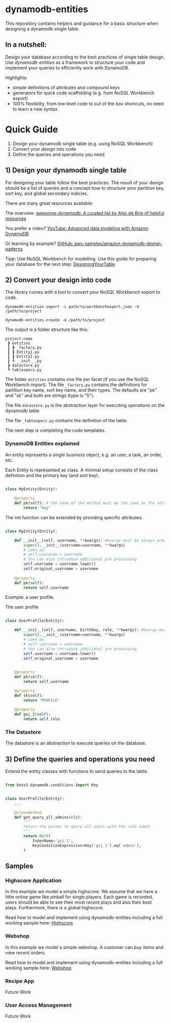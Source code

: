 # dynamodb-entities

This repository contains helpers and guidance for a basic structure when designing a dynamodb single table.


## In a nutshell:

Design your database according to the best practices of single table design. Use _dynamodb-entities_ as a framework to structure your code and implement your queries to efficiently work with DynamoDB.

Highlights:
- simple definitions of attributes and compound keys
- generators for quick code scaffolding (e.g. from NoSQL Workbench export)
- 100% flexibility, from low level code to out of the box shortcuts, no need to learn a new syntax

# Quick Guide

1) Design your dynamodb single table (e.g. using NoSQL Workbench)
2) Convert your design into code
3) Define the queries and operations you need

## 1) Design your dynamodb single table

For designing your table follow the best practices. The result of your design should be a list of queries and a concept how to structure your partition key, sort key, and global secondary indicies. 

There are many great resources available:

The overview:
[awesome-dynamodb: A curated list by Alex de Brie of helpful resources](https://github.com/alexdebrie/awesome-dynamodb)

You prefer a video? [YouTube: Advanced data modeling with Amazon DynamoDB](https://www.youtube.com/watch?v=PVUofrFiS_A)

Or learning by example? [GitHub: aws-samples/amazon-dynamodb-design-patterns](https://github.com/aws-samples/amazon-dynamodb-design-patterns)

Tipp: Use NoSQL Workbench for modelling. Use this guide for preparing your database for the next step: [DesigningYourTable](./DesigningYourTable.md)


## 2) Convert your design into code



The library comes with a tool to convert your NoSQL Workbench export to code.

`dynamodb-entities-import -i path/to/workbenchexport.json -d /path/to/project`

`dynamodb-entities-create -d /path/to/project`

The output is a folder structure like this:

```
project-name
 ┣ entities
 ┃ ┣ _factory.py
 ┃ ┣ Entity1.py
 ┃ ┣ Entity2.py
 ┃ ┗ __init__.py
 ┣ datastore.py
 ┗ tablespecs.py
 ```

The folder `entities` contains one file per facet (if you use the NoSQL Workbench import). The file `_factory.py` contains the definitions for partition key name, sort key name, and their types. The defaults are "pk" and "sk" and both are strings (type is "S").

The file `datastore.py` is the abstraction layer for executing operations on the dynamodb table.

The file `_tablespecs.py` contains the definition of the table.



The next step is completing the code templates.

### DynamoDB Entities explained

An entity represents _a single business object_, e.g. an user, a task, an order, etc. 

Each Entity is represented as class. A minimal setup consists of the class definition and the primary key (and sort key).

```python

class MyEntity(Entity):
    
    @property
    def pk(self): # the name of the method must be the same as the attribute name of the partition key
        return "key"

```

The init function can be extended by providing specific attributes.

```python

class MyEntity(Entity):

    def __init__(self, username, **kwargs): #kwargs must be always present
        super().__init__(username=username, **kwargs)
        # same as:
        # self.username = username
        # You can also introduce additional pre processing
        self.username = username.lower()
        self.original_username = username
    
    @property
    def pk(self):
        return self.username

```

Example: a user profile.

The user profile 

```python

class UserProfile(Entity):

    def __init__(self, username, birthday, role, **kwargs): #kwargs must be always present
        super().__init__(username=username, **kwargs)
        # same as:
        # self.username = username
        # You can also introduce additional pre processing
        self.username = username.lower()
        self.original_username = username

    
    @property
    def pk(self):
        return self.username

    @property
    def sk(self):
        return "PROFILE"
    
    @property
    def gsi_1(self):
        return self.role


```


### The Datastore

The datastore is an abstraction to execute queries on the database.



## 3) Define the queries and operations you need

Extend the entity classes with functions to send queries to the table.

```python

from boto3.dynamodb.conditions import Key


class UserProfile(Entity):
    ...

    @classmethod
    def get_query_all_admins(cls):
        """
        return the params to query all users with the role admin
        """
        return dict(
            IndexName='gsi_1',
            KeyConditionExpression=Key('gsi_1').eq('admin'),
        )

```

## Samples

### Highscore Application

In this example we model a simple highscore. We assume that we have a little online game like pinball for single players. Each game is recorded, users should be able to see their most recent plays and also their best plays. Furthermore, there is a global highscore.

Read how to model and implement using dynamodb-entities including a full working sample here: [Highscore](./examples/highscore/README.md)


### Webshop

In this example we model a simple webshop. A customer can buy items and view recent orders.

Read how to model and implement using dynamodb-entities including a full working sample here: [Webshop](./examples/webshop/README.md)

### Recipe App

Future Work

### User Access Management

Future Work